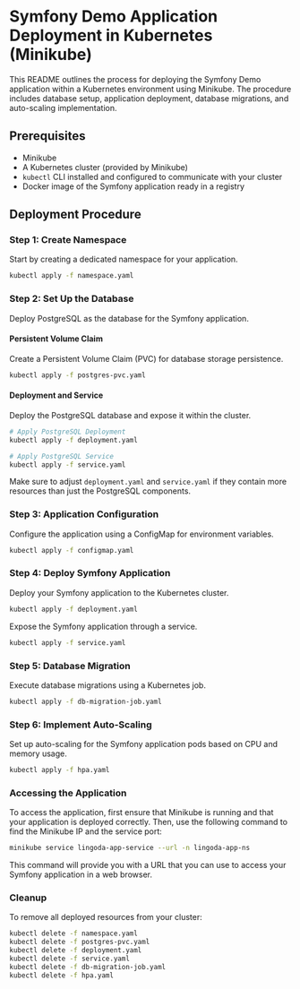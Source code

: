 # Symfony Demo Application Deployment in Kubernetes (Minikube)

This README outlines the process for deploying the Symfony Demo application within a Kubernetes environment using Minikube. The procedure includes database setup, application deployment, database migrations, and auto-scaling implementation.

## Prerequisites

- Minikube
- A Kubernetes cluster (provided by Minikube)
- `kubectl` CLI installed and configured to communicate with your cluster
- Docker image of the Symfony application ready in a registry

## Deployment Procedure

### Step 1: Create Namespace

Start by creating a dedicated namespace for your application.

```bash
kubectl apply -f namespace.yaml
```

### Step 2: Set Up the Database

Deploy PostgreSQL as the database for the Symfony application.

#### Persistent Volume Claim

Create a Persistent Volume Claim (PVC) for database storage persistence.

```bash
kubectl apply -f postgres-pvc.yaml
```

#### Deployment and Service

Deploy the PostgreSQL database and expose it within the cluster.

```bash
# Apply PostgreSQL Deployment
kubectl apply -f deployment.yaml

# Apply PostgreSQL Service
kubectl apply -f service.yaml
```

Make sure to adjust `deployment.yaml` and `service.yaml` if they contain more resources than just the PostgreSQL components.

### Step 3: Application Configuration

Configure the application using a ConfigMap for environment variables.

```bash
kubectl apply -f configmap.yaml
```

### Step 4: Deploy Symfony Application

Deploy your Symfony application to the Kubernetes cluster.

```bash
kubectl apply -f deployment.yaml
```

Expose the Symfony application through a service.

```bash
kubectl apply -f service.yaml
```

### Step 5: Database Migration

Execute database migrations using a Kubernetes job.

```bash
kubectl apply -f db-migration-job.yaml
```

### Step 6: Implement Auto-Scaling

Set up auto-scaling for the Symfony application pods based on CPU and memory usage.

```bash
kubectl apply -f hpa.yaml
```

### Accessing the Application

To access the application, first ensure that Minikube is running and that your application is deployed correctly. Then, use the following command to find the Minikube IP and the service port:

```bash
minikube service lingoda-app-service --url -n lingoda-app-ns
```

This command will provide you with a URL that you can use to access your Symfony application in a web browser.

### Cleanup

To remove all deployed resources from your cluster:

```bash
kubectl delete -f namespace.yaml
kubectl delete -f postgres-pvc.yaml
kubectl delete -f deployment.yaml
kubectl delete -f service.yaml
kubectl delete -f db-migration-job.yaml
kubectl delete -f hpa.yaml
```